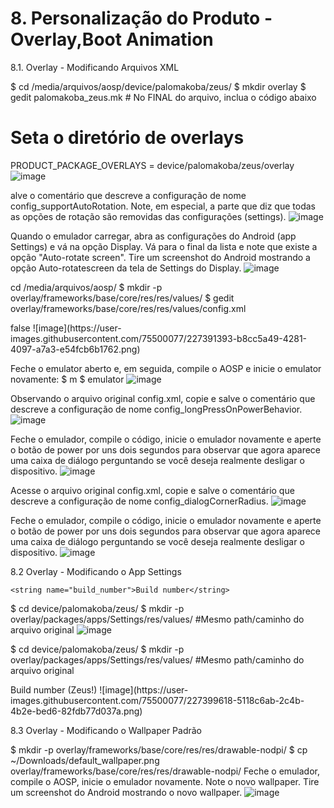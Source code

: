 # 8. Personalização do Produto - Overlay,Boot Animation #

8.1. Overlay - Modificando Arquivos XML

$ cd /media/arquivos/aosp/device/palomakoba/zeus/
$ mkdir overlay
$ gedit palomakoba_zeus.mk # No FINAL do arquivo, inclua o código abaixo
# Seta o diretório de overlays
PRODUCT_PACKAGE_OVERLAYS = device/palomakoba/zeus/overlay
![image](https://user-images.githubusercontent.com/75500077/227389730-7cfb9ffd-e1a4-44c3-a365-56632cc8186f.png)


alve o comentário que descreve a configuração de nome config_supportAutoRotation. Note, em especial, a parte que diz que todas as opções de rotação são removidas das configurações (settings).
![image](https://user-images.githubusercontent.com/75500077/227390343-76a64ffd-139f-4e4e-b338-027b25aec086.png)

Quando o emulador carregar, abra as configurações do Android (app Settings) e vá na opção Display. Vá para o final da lista e note que existe a opção "Auto-rotate screen". Tire um screenshot do Android mostrando a opção Auto-rotatescreen da tela de Settings do Display.
![image](https://user-images.githubusercontent.com/75500077/227390658-b644f56b-ef37-4526-b9a1-fad0c536d646.png)


 cd /media/arquivos/aosp/
$ mkdir -p overlay/frameworks/base/core/res/res/values/
$ gedit overlay/frameworks/base/core/res/res/values/config.xml

<resources>
<!-- Remove a rotação automática do dispositivo -->
<bool name="config_supportAutoRotation">false</bool>
</resources>
![image](https://user-images.githubusercontent.com/75500077/227391393-b8cc5a49-4281-4097-a7a3-e54fcb6b1762.png)

Feche o emulator aberto e, em seguida, compile o AOSP e inicie o emulator novamente:
$ m
$ emulator
![image](https://user-images.githubusercontent.com/75500077/227393469-64da633a-4c26-4124-8e64-c477b6dcb169.png)

Observando o arquivo original config.xml, copie e salve o comentário que descreve a configuração de nome config_longPressOnPowerBehavior.
![image](https://user-images.githubusercontent.com/75500077/227393724-87b66c90-e765-458a-937b-b5e53a58bf51.png)

Feche o emulador, compile o código, inicie o emulador novamente e aperte o botão de power por uns dois segundos para observar que agora aparece uma caixa de diálogo perguntando se você deseja realmente desligar o dispositivo. 
![image](https://user-images.githubusercontent.com/75500077/227396193-40adfdf4-33a5-4e07-aa20-57526dbb8dda.png)

Acesse o arquivo original config.xml, copie e salve o comentário que descreve a configuração de nome config_dialogCornerRadius.
![image](https://user-images.githubusercontent.com/75500077/227396294-a58478b9-0b5a-4f6c-927a-8e26c2ccc41a.png)

Feche o emulador, compile o código, inicie o emulador novamente e aperte o botão de power por uns dois segundos para observar que agora aparece uma caixa de diálogo perguntando se você deseja realmente desligar o dispositivo. 
![image](https://user-images.githubusercontent.com/75500077/227396954-9e6305fa-53b6-4a6f-b122-81ee228d6e5d.png)

8.2 Overlay - Modificando o App Settings

    <string name="build_number">Build number</string>
    
$ cd device/palomakoba/zeus/
$ mkdir -p overlay/packages/apps/Settings/res/values/ #Mesmo path/caminho do arquivo original
![image](https://user-images.githubusercontent.com/75500077/227397715-0755062c-06a0-47ed-9f26-756fe89398f3.png)

$ cd device/palomakoba/zeus/
$ mkdir -p overlay/packages/apps/Settings/res/values/ #Mesmo path/caminho do arquivo original

<resources>
<string name="build_number">Build number (Zeus!)</string>
</resources>
![image](https://user-images.githubusercontent.com/75500077/227399618-5118c6ab-2c4b-4b2e-bed6-82fdb77d037a.png)

8.3 Overlay - Modificando o Wallpaper Padrão

$ mkdir -p overlay/frameworks/base/core/res/res/drawable-nodpi/
$ cp ~/Downloads/default_wallpaper.png overlay/frameworks/base/core/res/res/drawable-nodpi/
Feche o emulador, compile o AOSP, inicie o emulador novamente. Note o novo wallpaper. Tire um screenshot do Android mostrando o novo wallpaper.
![image](https://user-images.githubusercontent.com/75500077/227402910-12d8662b-0ab0-4663-a25c-c6634e0773d6.png)






